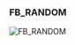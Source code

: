 ### FB_RANDOM

![FB_RANDOM](https://user-images.githubusercontent.com/116869307/214155024-ae39eff3-e6bb-427b-a02b-83e3f91fd564.png)
